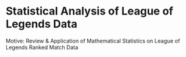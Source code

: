 # Statistical Analysis of League of Legends Data
Motive: Review & Application of Mathematical Statistics on League of Legends Ranked Match Data
